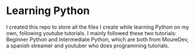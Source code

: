 # Learning Python
I created this repo to store all the files I create while learning Python on my own, following youtube tutorials. I mainly followed these two tutorials: Beginner Python and Intermediate Python, which are both from MoureDev, a spanish streamer and youtuber who does programming tutorials.
